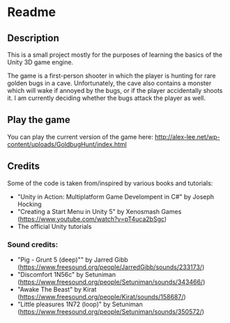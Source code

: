 # Readme
## Description
This is a small project mostly for the purposes of learning the basics
of the Unity 3D game engine. 

The game is a first-person shooter in which the player is hunting for rare
golden bugs in a cave. Unfortunately, the cave also contains a monster which
will wake if annoyed by the bugs, or if the player accidentally shoots it.
I am currently deciding whether the bugs attack the player as well. 

## Play the game
You can play the current version of the game here:
http://alex-lee.net/wp-content/uploads/GoldbugHunt/index.html

## Credits
Some of the code is taken from/inspired by various books and tutorials:
  - "Unity in Action: Multiplatform Game Develompent in C#" by Joseph Hocking
  - "Creating a Start Menu in Unity 5" by Xenosmash Games (https://www.youtube.com/watch?v=pT4uca2bSgc)
  - The official Unity tutorials
 
 ### Sound credits:
  - "Pig - Grunt 5 (deep)"" by Jarred Gibb (https://www.freesound.org/people/JarredGibb/sounds/233173/)
  - "Discomfort 1N56c" by Setuniman (https://www.freesound.org/people/Setuniman/sounds/343466/)
  - "Awake The Beast" by Kirat (https://www.freesound.org/people/Kirat/sounds/158687/)
  - "Little pleasures 1N72 (loop)" by Setuniman (https://www.freesound.org/people/Setuniman/sounds/350572/)
  

  

